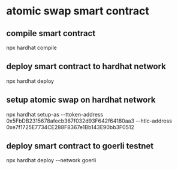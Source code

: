 # atomic swap smart contract

## compile smart contract
npx hardhat compile

## deploy smart contract to hardhat network
npx hardhat deploy

## setup atomic swap on hardhat network
npx hardhat setup-as --ttoken-address 0x5FbDB2315678afecb367f032d93F642f64180aa3 --htlc-address 0xe7f1725E7734CE288F8367e1Bb143E90bb3F0512

## deploy smart contract to goerli testnet
npx hardhat deploy --network goerli